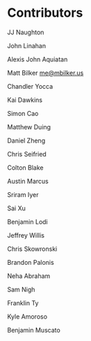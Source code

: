 # Contributors

JJ Naughton

John Linahan

Alexis John Aquiatan

Matt Bilker <me@mbilker.us>

Chandler Yocca

Kai Dawkins

Simon Cao

Matthew Duing

Daniel Zheng

Chris Seifried

Colton Blake

Austin Marcus

Sriram Iyer

Sai Xu

Benjamin Lodi

Jeffrey Willis

Chris Skowronski

Brandon Palonis

Neha Abraham

Sam Nigh

Franklin Ty

Kyle Amoroso

Benjamin Muscato
